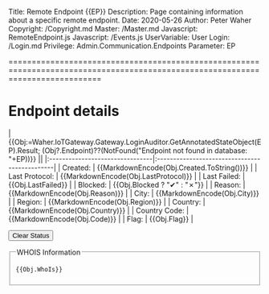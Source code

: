 ﻿Title: Remote Endpoint {{EP}}
Description: Page containing information about a specific remote endpoint.
Date: 2020-05-26
Author: Peter Waher
Copyright: /Copyright.md
Master: /Master.md
Javascript: RemoteEndpoint.js
Javascript: /Events.js
UserVariable: User
Login: /Login.md
Privilege: Admin.Communication.Endpoints
Parameter: EP

================================================================================================================================

Endpoint details
===================

| {{Obj:=Waher.IoTGateway.Gateway.LoginAuditor.GetAnnotatedStateObject(EP).Result;
(Obj?.Endpoint)??(NotFound("Endpoint not found in database: "+EP))}}             ||
|:--------------------------------|:----------------------------------------------|
| Created:                        | {{MarkdownEncode(Obj.Created.ToString())}}    |
| Last Protocol:                  | {{MarkdownEncode(Obj.LastProtocol)}}          |
| Last Failed:                    | {{Obj.LastFailed}}                            |
| Blocked:                        | {{Obj.Blocked ? "✔" : "✗"}}                 |
| Reason:                         | {{MarkdownEncode(Obj.Reason)}}                |
| City:                           | {{MarkdownEncode(Obj.City)}}                  |
| Region:                         | {{MarkdownEncode(Obj.Region)}}                |
| Country:                        | {{MarkdownEncode(Obj.Country)}}               |
| Country Code:                   | {{MarkdownEncode(Obj.Code)}}                  |
| Flag:                           | {{Obj.Flag}}                                  |

<button type="button" onclick="ClearStatus('{{EP}}')" title="Clear block and state status from endpoint.">Clear Status</button>

<fieldset>
<legend>WHOIS Information</legend>

```
{{Obj.WhoIs}}
```

</fieldset>